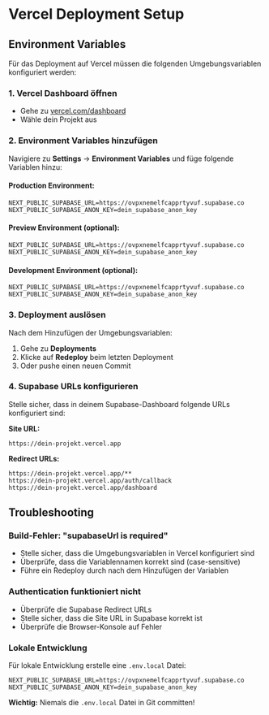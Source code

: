 # Vercel Deployment Setup

## Environment Variables

Für das Deployment auf Vercel müssen die folgenden Umgebungsvariablen konfiguriert werden:

### 1. Vercel Dashboard öffnen
- Gehe zu [vercel.com/dashboard](https://vercel.com/dashboard)
- Wähle dein Projekt aus

### 2. Environment Variables hinzufügen
Navigiere zu **Settings** → **Environment Variables** und füge folgende Variablen hinzu:

#### Production Environment:
```
NEXT_PUBLIC_SUPABASE_URL=https://ovpxnemelfcapprtyvuf.supabase.co
NEXT_PUBLIC_SUPABASE_ANON_KEY=dein_supabase_anon_key
```

#### Preview Environment (optional):
```
NEXT_PUBLIC_SUPABASE_URL=https://ovpxnemelfcapprtyvuf.supabase.co
NEXT_PUBLIC_SUPABASE_ANON_KEY=dein_supabase_anon_key
```

#### Development Environment (optional):
```
NEXT_PUBLIC_SUPABASE_URL=https://ovpxnemelfcapprtyvuf.supabase.co
NEXT_PUBLIC_SUPABASE_ANON_KEY=dein_supabase_anon_key
```

### 3. Deployment auslösen
Nach dem Hinzufügen der Umgebungsvariablen:
1. Gehe zu **Deployments**
2. Klicke auf **Redeploy** beim letzten Deployment
3. Oder pushe einen neuen Commit

### 4. Supabase URLs konfigurieren
Stelle sicher, dass in deinem Supabase-Dashboard folgende URLs konfiguriert sind:

**Site URL:**
```
https://dein-projekt.vercel.app
```

**Redirect URLs:**
```
https://dein-projekt.vercel.app/**
https://dein-projekt.vercel.app/auth/callback
https://dein-projekt.vercel.app/dashboard
```

## Troubleshooting

### Build-Fehler: "supabaseUrl is required"
- Stelle sicher, dass die Umgebungsvariablen in Vercel konfiguriert sind
- Überprüfe, dass die Variablennamen korrekt sind (case-sensitive)
- Führe ein Redeploy durch nach dem Hinzufügen der Variablen

### Authentication funktioniert nicht
- Überprüfe die Supabase Redirect URLs
- Stelle sicher, dass die Site URL in Supabase korrekt ist
- Überprüfe die Browser-Konsole auf Fehler

### Lokale Entwicklung
Für lokale Entwicklung erstelle eine `.env.local` Datei:
```
NEXT_PUBLIC_SUPABASE_URL=https://ovpxnemelfcapprtyvuf.supabase.co
NEXT_PUBLIC_SUPABASE_ANON_KEY=dein_supabase_anon_key
```

**Wichtig:** Niemals die `.env.local` Datei in Git committen! 